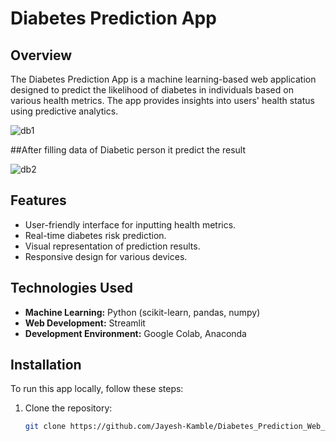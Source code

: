 # Diabetes Prediction App

## Overview
The Diabetes Prediction App is a machine learning-based web application designed to predict the likelihood of diabetes in individuals based on various health metrics. The app provides insights into users' health status using predictive analytics.

![db1](https://github.com/user-attachments/assets/462fb8fc-3a1b-4468-91c0-536b8f3c31f8)

##After filling data of Diabetic person it predict the result

![db2](https://github.com/user-attachments/assets/d0a6f0b8-5f10-4cb6-8480-2edb1042c29a)



## Features
- User-friendly interface for inputting health metrics.
- Real-time diabetes risk prediction.
- Visual representation of prediction results.
- Responsive design for various devices.

## Technologies Used
- **Machine Learning:** Python (scikit-learn, pandas, numpy)
- **Web Development:** Streamlit
- **Development Environment:** Google Colab, Anaconda

## Installation
To run this app locally, follow these steps:

1. Clone the repository:
   ```bash
   git clone https://github.com/Jayesh-Kamble/Diabetes_Prediction_Web_App.git
